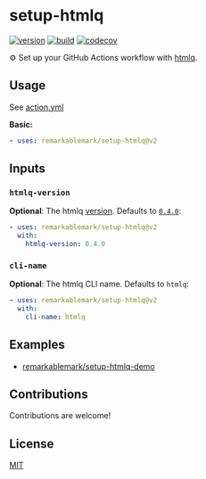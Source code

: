 # setup-htmlq

[![version](https://badgen.net/github/release/remarkablemark/setup-htmlq)](https://github.com/remarkablemark/setup-htmlq/releases)
[![build](https://github.com/remarkablemark/setup-htmlq/actions/workflows/build.yml/badge.svg)](https://github.com/remarkablemark/setup-htmlq/actions/workflows/build.yml)
[![codecov](https://codecov.io/gh/remarkablemark/setup-htmlq/branch/master/graph/badge.svg?token=GQ7Q6LAWGV)](https://codecov.io/gh/remarkablemark/setup-htmlq)

⚙️ Set up your GitHub Actions workflow with [htmlq](https://github.com/mgdm/htmlq).

## Usage

See [action.yml](action.yml)

**Basic:**

```yaml
- uses: remarkablemark/setup-htmlq@v2
```

## Inputs

### `htmlq-version`

**Optional**: The htmlq [version](https://github.com/mgdm/htmlq/releases). Defaults to [`0.4.0`](https://github.com/mgdm/htmlq/releases/tag/v0.4.0):

```yaml
- uses: remarkablemark/setup-htmlq@v2
  with:
    htmlq-version: 0.4.0
```

### `cli-name`

**Optional**: The htmlq CLI name. Defaults to `htmlq`:

```yaml
- uses: remarkablemark/setup-htmlq@v2
  with:
    cli-name: htmlq
```

## Examples

- [remarkablemark/setup-htmlq-demo](https://github.com/remarkablemark/setup-htmlq-demo)

## Contributions

Contributions are welcome!

## License

[MIT](LICENSE)
